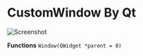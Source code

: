 CustomWindow By Qt
===
![Screenshot](https://raw.githubusercontent.com/IMAN4K/QtPro/master/Resources/Image/CustomWindow.jpg)

**Functions**
`Window(QWidget *parent = 0)`
